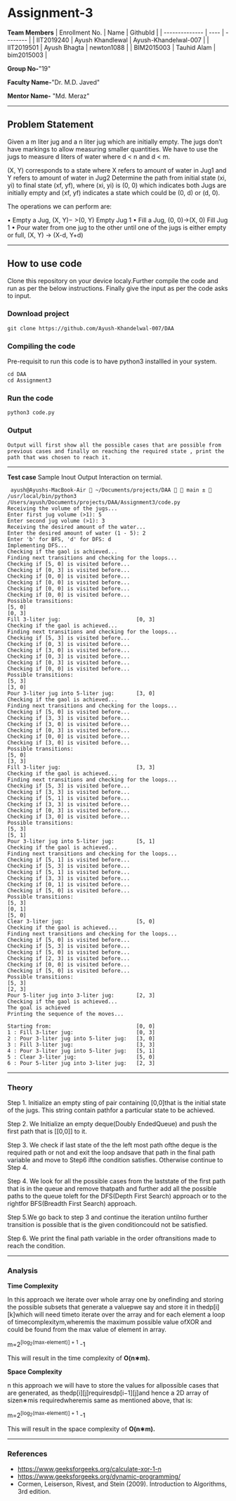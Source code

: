 # Assignment-3

**Team Members**
|   Enrollment No.  |   Name   | GithubId |
|   --------------  |   ----   | -------- |
|    IIT2019240  |   Ayush Khandlewal | Ayush-Khandelwal-007 |
|    IIT2019501  |   Ayush Bhagta |  newton1088 | 
|    BIM2015003  |   Tauhid Alam |  bim2015003  |


**Group No-**"19"

**Faculty Name-**"Dr. M.D. Javed"

**Mentor Name-** "Md. Meraz"

---
## Problem Statement

Given a m liter jug and a n liter jug which are initially
empty. The jugs don’t have markings to allow measuring
smaller quantities. We have to use the jugs to measure d liters of water where d < n and d < m.

(X, Y) corresponds to a state where X refers to amount
of water in Jug1 and Y refers to amount of water in Jug2
Determine the path from initial state (xi, yi) to final state
(xf, yf), where (xi, yi) is (0, 0) which indicates both Jugs
are initially empty and (xf, yf) indicates a state which could
be (0, d) or (d, 0).

The operations we can perform are:


• Empty a Jug, (X, Y)− >(0, Y) Empty Jug 1
• Fill a Jug, (0, 0)->(X, 0) Fill Jug 1
• Pour water from one jug to the other until one of the jugs
is either empty or full, (X, Y) -> (X-d, Y+d)

---
## How to use code

Clone this repository on your device localy.Further compile the code and run as per the below instructions. Finally give the input as per the code asks to input.

### Download project
```
git clone https://github.com/Ayush-Khandelwal-007/DAA
```

### Compiling the code
Pre-requisit to run this code is to have python3 installled in your system.
```
cd DAA
cd Assignment3
```

### Run the code
```
python3 code.py
```
### Output
```
Output will first show all the possible cases that are possible from previous cases and finally on reaching the required state , print the path that was chosen to reach it.
```
---

**Test case**
Sample Inout Output Interaction on termial.

```
 ayush@Ayushs-MacBook-Air  ~/Documents/projects/DAA   main ±  /usr/local/bin/python3 /Users/ayush/Documents/projects/DAA/Assignment3/code.py
Receiving the volume of the jugs...
Enter first jug volume (>1): 5
Enter second jug volume (>1): 3
Receiving the desired amount of the water...
Enter the desired amount of water (1 - 5): 2
Enter 'b' for BFS, 'd' for DFS: d
Implementing DFS...
Checking if the gaol is achieved...
Finding next transitions and checking for the loops...
Checking if [5, 0] is visited before...
Checking if [0, 3] is visited before...
Checking if [0, 0] is visited before...
Checking if [0, 0] is visited before...
Checking if [0, 0] is visited before...
Checking if [0, 0] is visited before...
Possible transitions: 
[5, 0]
[0, 3]
Fill 3-liter jug:                        [0, 3]
Checking if the gaol is achieved...
Finding next transitions and checking for the loops...
Checking if [5, 3] is visited before...
Checking if [0, 3] is visited before...
Checking if [3, 0] is visited before...
Checking if [0, 3] is visited before...
Checking if [0, 3] is visited before...
Checking if [0, 0] is visited before...
Possible transitions: 
[5, 3]
[3, 0]
Pour 3-liter jug into 5-liter jug:       [3, 0]
Checking if the gaol is achieved...
Finding next transitions and checking for the loops...
Checking if [5, 0] is visited before...
Checking if [3, 3] is visited before...
Checking if [3, 0] is visited before...
Checking if [0, 3] is visited before...
Checking if [0, 0] is visited before...
Checking if [3, 0] is visited before...
Possible transitions: 
[5, 0]
[3, 3]
Fill 3-liter jug:                        [3, 3]
Checking if the gaol is achieved...
Finding next transitions and checking for the loops...
Checking if [5, 3] is visited before...
Checking if [3, 3] is visited before...
Checking if [5, 1] is visited before...
Checking if [3, 3] is visited before...
Checking if [0, 3] is visited before...
Checking if [3, 0] is visited before...
Possible transitions: 
[5, 3]
[5, 1]
Pour 3-liter jug into 5-liter jug:       [5, 1]
Checking if the gaol is achieved...
Finding next transitions and checking for the loops...
Checking if [5, 1] is visited before...
Checking if [5, 3] is visited before...
Checking if [5, 1] is visited before...
Checking if [3, 3] is visited before...
Checking if [0, 1] is visited before...
Checking if [5, 0] is visited before...
Possible transitions: 
[5, 3]
[0, 1]
[5, 0]
Clear 3-liter jug:                       [5, 0]
Checking if the gaol is achieved...
Finding next transitions and checking for the loops...
Checking if [5, 0] is visited before...
Checking if [5, 3] is visited before...
Checking if [5, 0] is visited before...
Checking if [2, 3] is visited before...
Checking if [0, 0] is visited before...
Checking if [5, 0] is visited before...
Possible transitions: 
[5, 3]
[2, 3]
Pour 5-liter jug into 3-liter jug:       [2, 3]
Checking if the gaol is achieved...
The goal is achieved
Printing the sequence of the moves...

Starting from:                           [0, 0]
1 : Fill 3-liter jug:                    [0, 3]
2 : Pour 3-liter jug into 5-liter jug:   [3, 0]
3 : Fill 3-liter jug:                    [3, 3]
4 : Pour 3-liter jug into 5-liter jug:   [5, 1]
5 : Clear 3-liter jug:                   [5, 0]
6 : Pour 5-liter jug into 3-liter jug:   [2, 3]
```

---

### Theory
Step  1.  Initialize  an  empty  sting  of  pair  containing  [0,0]that  is  the  initial  state  of  the  jugs.  This  string  contain  pathfor a particular state to be achieved.

Step   2.   We   Initialize   an   empty   deque(Doubly   EndedQueue) and push the first path that is [[0,0]] to it.

Step  3.  We  check  if  last  state  of  the  the  left  most  path  ofthe  deque  is  the  required  path  or  not  and  exit  the  loop  andsave that path in the final path variable and move to Step6 ifthe condition satisfies. Otherwise continue to Step 4.

Step  4.  We  look  for  all  the  possible  cases  from  the  laststate  of  the  first  path  that  is  in  the  queue  and  remove  thatpath  and  further  add  all  the  possible  paths  to  the  queue  toleft for the DFS(Depth First Search) approach or to the rightfor BFS(Breadth First Search) approach.

Step 5.We go back to step 3 and continue the iteration untilno  further  transition  is  possible  that  is  the  given  conditioncould not be satisfied.

Step  6.  We  print  the  final  path  variable  in  the  order  oftransitions made to reach the condition.

---


### Analysis


**Time Complexity**

In  this  approach  we  iterate  over  whole  array  one  by  onefinding and storing the possible subsets that generate a valuepwe  say  and  store  it  in  thedp[i][k]which  will  need  timeto iterate over the array and for each element a loop of timecomplexitym,wheremis  the  maximum  possible  value  ofXOR  and  could  be  found  from  the  max  value  of  element  in array.

m=2<sup>[log<sub>2</sub>(max-element)] + 1</sup> -1

This will result in the time complexity of **O(n∗m).**

**Space Complexity**

n  this  approach  we  will  have  to  store  the  values  for  allpossible  cases  that  are  generated,  as  thedp[i][j]requiresdp[i−1][j]and  hence  a  2D  array  of  sizen∗mis  requiredwheremis same as mentioned above, that is:

m=2<sup>[log<sub>2</sub>(max-element)] + 1</sup> -1

This will result in the space complexity of **O(n∗m).**

---

### References


- https://www.geeksforgeeks.org/calculate-xor-1-n
- https://www.geeksforgeeks.org/dynamic-programming/
- Cormen, Leiserson, Rivest, and Stein (2009). Introduction to Algorithms, 3rd edition.
